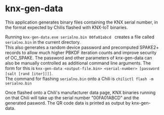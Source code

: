 # knx-gen-data

This application generates binary files containing the KNX serial number,
in the format expected by Chilis flashed with KNX-IoT binaries.

Running `knx-gen-data.exe serialno.bin 00fa01abcd ` creates a file called
`serialno.bin` in the current directory.  
This also generates a random device password and precomputed SPAKE2+ records 
to allow much higher PBKDF iteration counts and improve security of OC_SPAKE.
The password and other parameters of knx-gen-data can also be manually 
controlled as additional command line arguments. The form for this is 
`knx-gen-data <output-file.bin> <serial-number> [password [salt [rand [iter]]]]`.  
The command for flashing `serialno.bin` onto a Chili is 
`chilictl flash -m serialno.bin`

Once flashed onto a Chili's manufacturer data page, KNX binaries running on
that Chili will take up the serial number "00FA01ABCD" and the generated pasword. The QR code data is printed as output by knx-gen-data.
